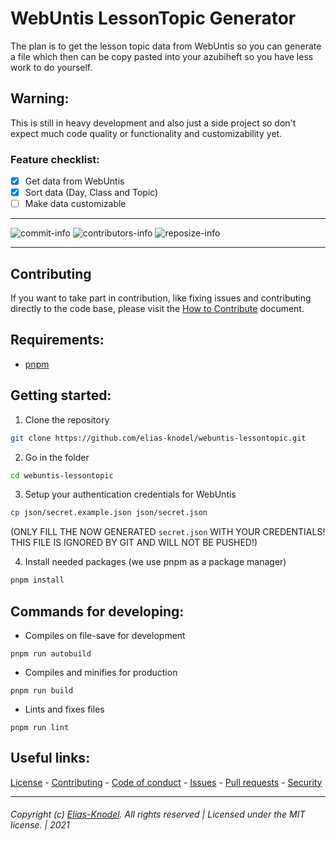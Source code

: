 # WebUntis LessonTopic Generator 
The plan is to get the lesson topic data from WebUntis so you can generate a file which then can be copy pasted into your azubiheft so you have less work to do yourself.

## Warning:
This is still in heavy development and also just a side project so don't expect 
much code quality or functionality and customizability yet.

### Feature checklist:

- [x] Get data from WebUntis
- [x] Sort data (Day, Class and Topic)
- [ ] Make data customizable

---- 

  ![commit-info][commit-info]
  ![contributors-info][contributors-info]
  ![reposize-info][reposize-info]

----

## Contributing

If you want to take part in contribution, like fixing issues and contributing directly to the code base, please visit the [How to Contribute][github-contribute] document.

## Requirements:
- [pnpm](https://pnpm.js.org/en/installation)

## Getting started:
1. Clone the repository
```bash
git clone https://github.com/elias-knodel/webuntis-lessontopic.git
```

2. Go in the folder
```bash
cd webuntis-lessontopic
```

3. Setup your authentication credentials for WebUntis
```bash
cp json/secret.example.json json/secret.json
```
(ONLY FILL THE NOW GENERATED `secret.json` WITH YOUR CREDENTIALS! 
THIS FILE IS IGNORED BY GIT AND WILL NOT BE PUSHED!)

4. Install needed packages (we use pnpm as a package manager)
```bash
pnpm install
```

## Commands for developing:
- Compiles on file-save for development
```
pnpm run autobuild
```

- Compiles and minifies for production
```
pnpm run build
```

- Lints and fixes files
```
pnpm run lint
```

## Useful links:
[License][github-license] - 
[Contributing][github-contribute] - 
[Code of conduct][github-codeofconduct] - 
[Issues][github-issues] - 
[Pull requests][github-pulls] - 
[Security][github-security] 

<hr>  

###### Copyright (c) [Elias-Knodel][github-team]. All rights reserved | Licensed under the MIT license. | 2021

<!-- Variables -->
[github-team]: https://github.com/elias-knodel

[github-license]: https://github.com/elias-knodel/webuntis-lessontopic/blob/master/LICENSE
[github-contribute]: https://github.com/elias-knodel/webuntis-lessontopic/blob/master/CONTRIBUTING.md
[github-codeofconduct]: https://github.com/elias-knodel/webuntis-lessontopic/blob/master/CODE_OF_CONDUCT.md
[github-issues]: https://github.com/elias-knodel/webuntis-lessontopic/issues
[github-pulls]: https://github.com/elias-knodel/webuntis-lessontopic/pulls
[github-security]: https://github.com/elias-knodel/webuntis-lessontopic/blob/master/SECURITY.md

[commit-info]: https://img.shields.io/github/last-commit/elias-knodel/webuntis-lessontopic?style=flat-square

[contributors-info]: https://img.shields.io/github/contributors/elias-knodel/webuntis-lessontopic?style=flat-square

[reposize-info]: https://img.shields.io/github/repo-size/elias-knodel/webuntis-lessontopic?style=flat-square
